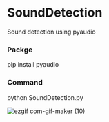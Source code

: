 # SoundDetection
Sound detection using pyaudio

### Packge 

pip install pyaudio

### Command

python SoundDetection.py

![ezgif com-gif-maker (10)](https://user-images.githubusercontent.com/31065548/180922438-1a068ae3-0061-4076-b28f-1ed382a54b65.gif)
